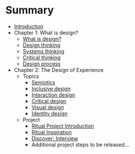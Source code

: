 # Summary

* [Introduction](README.md)
* Chapter 1: What is design?
  * [What is design?](topics/what_is_design.md)
  * [Design thinking](topics/design_thinking.md)
  * [Systems thinking](topics/systems_thinking.md)
  * [Critical thinking](topics/critical_thinking.md)
  * [Design process](topics/design-process.md)
* Chapter 2: The Design of Experience
  * Topics
    * [Semiotics](topics/semiotics.md)
    * [Inclusive design](topics/inclusive-design.md)
    * [Interaction design](topics/interaction_design.md)
    * [Critical design](topics/critical_design.md)
    * [Visual design](topics/visual_design.md)
    * [Identity design](topics/identity-design.md)
  * Project
    * [Ritual Project Introduction](projects/ritual/ritual_project.md)
    * [Ritual Inspiration](projects/ritual/ritual-inspiration.md)
    * [Discover: Interview](projects/ritual/discover_observation.md)
    * Additional project steps to be released...


